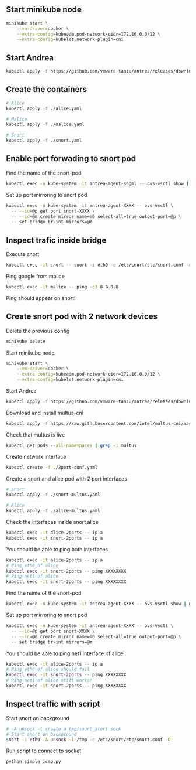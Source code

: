 ## Start minikube node

```sh
minikube start \
    --vm-driver=docker \
    --extra-config=kubeadm.pod-network-cidr=172.16.0.0/12 \
    --extra-config=kubelet.network-plugin=cni

```

## Start Andrea

```sh
kubectl apply -f https://github.com/vmware-tanzu/antrea/releases/download/v0.12.0/antrea.yml

```

## Create the containers 

```sh
# Alice
kubectl apply -f ./alice.yaml

# Malice
kubectl apply -f ./malice.yaml

# Snort
kubectl apply -f ./snort.yaml

```

## Enable port forwading to snort pod 

Find the name of the snort-pod

```sh
kubectl exec -n kube-system -it antrea-agent-s6gml -- ovs-vsctl show | grep snort 

```

Set up port mirroring to snort pod

```sh
kubectl exec -n kube-system -it antrea-agent-XXXX -- ovs-vsctl \
  -- --id=@p get port snort-XXXX \
  -- --id=@m create mirror name=m0 select-all=true output-port=@p \
  -- set bridge br-int mirrors=@m

```

## Inspect trafic inside bridge

Execute snort

```sh
kubectl exec -it snort -- snort -i eth0 -c /etc/snort/etc/snort.conf -A console

```

Ping google from malice 

```sh
kubectl exec -it malice -- ping -c3 8.8.8.8

```

Ping should appear on snort!

## Create snort pod with 2 network devices

Delete the previous config

```sh
minikube delete

```

Start minikube node

```sh
minikube start \
    --vm-driver=docker \
    --extra-config=kubeadm.pod-network-cidr=172.16.0.0/12 \
    --extra-config=kubelet.network-plugin=cni

```

Start Andrea

```sh
kubectl apply -f https://github.com/vmware-tanzu/antrea/releases/download/v0.12.0/antrea.yml

```

Download and install multus-cni 

```sh
kubectl apply -f https://raw.githubusercontent.com/intel/multus-cni/master/images/multus-daemonset.yml

```

Check that multus is live

```sh
kubectl get pods --all-namespaces | grep -i multus

```

Create network interface

```sh 
kubectl create -f ./2port-conf.yaml

```

Create a snort and alice pod with 2 port interfaces

```sh
# Snort
kubectl apply -f ./snort-multus.yaml

# Alice
kubectl apply -f ./alice-multus.yaml
```

Check the interfaces inside snort,alice

```sh
kubectl exec -it alice-2ports -- ip a
kubectl exec -it snort-2ports -- ip a
```

You should be able to ping both interfaces

```sh
kubectl exec -it alice-2ports -- ip a
# Ping eth0 of alice
kubectl exec -it snort-2ports -- ping XXXXXXXX
# Ping net1 of alice
kubectl exec -it snort-2ports -- ping XXXXXXXX
```

Find the name of the snort-pod

```sh
kubectl exec -n kube-system -it antrea-agent-XXXX -- ovs-vsctl show | grep snort 

```

Set up port mirroring to snort pod

```sh
kubectl exec -n kube-system -it antrea-agent-XXXX -- ovs-vsctl \
  -- --id=@p get port snort-XXXX \
  -- --id=@m create mirror name=m0 select-all=true output-port=@p \
  -- set bridge br-int mirrors=@m

```

You should be able to ping net1 interface of alice!

```sh
kubectl exec -it alice-2ports -- ip a
# Ping eth0 of alice should fail
kubectl exec -it snort-2ports -- ping XXXXXXXX
# Ping net1 of alice still works!
kubectl exec -it snort-2ports -- ping XXXXXXXX
```

## Inspect traffic with script

Start snort on background
```sh
# -A unsock -l create a tmp/snort_alert sock
# Start snort on background
snort -i eth0 -A unsock -l /tmp -c /etc/snort/etc/snort.conf -D

```

Run script to connect to socket
```sh
python simple_icmp.py 


```
